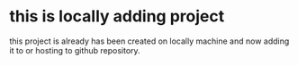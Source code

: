 
# this is locally adding project

this project is already has been created on locally machine and now adding it to or hosting to github repository.

